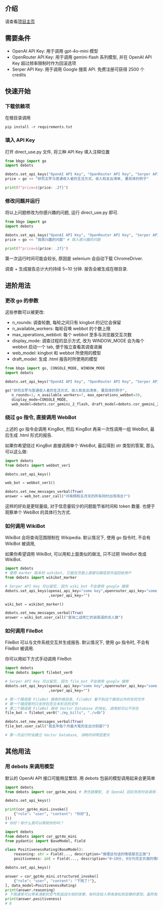 ## 介绍
请查看[项目主页](https://monlumen.github.io/BotBotGoDisplay)
## 需要条件
- OpenAI API Key: 用于调用 gpt-4o-mini 模型
- OpenRouter API Key: 用于调用 gemini-flash 系列模型, 并在 OpenAI API Key 超过频率限制时作为回滚选项
- Serper API Key: 用于调用 Google 搜索 API. 免费注册可获得 2500 个 credits

## 快速开始
### 下载依赖项
在根目录调用
```
pip install -r requirements.txt
```
### 填入 API Key
打开 direct_use.py 文件, 将三种 API Key 填入注释位置
```python
from bbgo import go
import debots

debots.set_api_keys("OpenAI API Key", "OpenRouter API Key", "Serper API Key") # 填入 API Key
price = go << "研究古罗马普通收入者的生活方式、收入和支出清单, 要具体的例子"

print(f"price=${price: .2f}")
```
### 修改问题并运行
将以上问题修改为你感兴趣的问题, 运行 direct_use.py 即可.
```python
from bbgo import go
import debots

debots.set_api_keys("OpenAI API Key", "OpenRouter API Key", "Serper API Key") # 填入 API Key
price = go << "我感兴趣的问题" # 填入感兴趣的问题

print(f"price=${price: .2f}")
```
第一次运行时间可能会较长, 原因是 selenium 会自动下载 ChromeDriver.

调查 + 生成报告总计大约持续 5~10 分钟. 报告会被生成在根目录.


## 进阶用法
### 更改 go 的参数
这些参数可以被更改:
- n_rounds: 调查轮数, 每轮之间只有 kingbot 的记忆会保留
- n_available_workers: 每轮召唤 webbot 的个数上限
- max_operations_webbot: 每个 webbot 至多与浏览器交互次数
- display_mode: 调查过程的显示方式, 改为 WINDOW_MODE 会为每个 webbot 启动一个 tab, 便于独立查看其调查进展
- web_model: kingbot 和 webbot 所使用的模型
- draft_model: 生成 .html 报告时所使用的模型

```python
from bbgo import go, CONSOLE_MODE, WINDOW_MODE
import debots

debots.set_api_keys("OpenAI API Key", "OpenRouter API Key", "Serper API Key") # 填入 API Key

go("研究古罗马普通收入者的生活方式、收入和支出清单, 要具体的例子", 
   n_rounds=1, n_available_workers=7, max_operations_webbot=30, 
   display_mode=CONSOLE_MODE, 
   web_model=debots.cor_gemini_2_flash, draft_model=debots.cor_gemini_2_flash)
```
### 绕过 go 指令, 直接调用 WebBot
上述的 go 指令会调用 KingBot, 然后 KingBot 再来一次性调用一组 WebBot, 最后生成 .html 形式的报告.

如果你希望绕过 KingBot 直接调用单个 WebBot, 最后得到 str 类型的答案, 那么可以这么做:
```python
import debots
from debots import webbot_ver1

debots.set_api_keys()

web_bot = webbot_ver1()

debots.set_new_messages_verbal(True)
answer = web_bot.user_call("邓紫棋和五月天的所有同时出场场合?")
```
这样的好处是更轻量级, 对于信息量较少的问题能节省时间和 token 数量. 也便于观察单个 WebBot 的具体行为方式.
### 如何调用 WikiBot
WikiBot 会将查询范围限制在 Wikipedia. 
默认情况下, 使用 go 指令时, 不会有 WikiBot 被调用,

如果你希望调用 WikiBot, 可以用和上面类似的做法, 只不过把 WebBot 改成 WikiBot.
```python
import debots
# 使用 marker 版本的 wikibot, 它能在页面上直接勾画信息并返回给用户
from debots import wikibot_marker

# Serper API Key 可以留空, 因为 wiki_bot 不会使用 google 搜索
debots.set_api_keys(openai_api_key="some key",openrouter_api_key="some key"
                    ,serper_api_key="")

wiki_bot = wikibot_marker()  

debots.set_new_messages_verbal(True)
answer = wiki_bot.user_call("查询二战死亡的说英语的总人数")
```

### 如何调用 FileBot
FileBot 可以与文件系统交互并生成报告. 默认情况下, 使用 go 指令时, 不会有 FileBot 被调用.

你可以用如下方式手动调用 FileBot:
```python
import debots
from debots import filebot_ver0

# Serper API Key 可以留空, 因为 file_bot 不会使用 google 搜索
debots.set_api_keys(openai_api_key="some key",openrouter_api_key="some key"
                    ,serper_api_key="")

# 第一个路径是 FileBot 搜索的根目录, FileBot 看不到这个路径以外的任何文件
# 第一个路径暂时只支持包含文本形式的文件
# 第二个路径是 FileBot 保存 Vector Database 的地址, 调用前可以不存在
file_bot = filebot_ver0("./my_bills", "./vdb")

debots.set_new_messages_verbal(True)
file_bot.user_call("我去年每个月最大笔的支出分别是?")

# 第一次运行时会建立 Vector Database, 消耗时间明显更长
```

## 其他用法
### 用 debots 来调用模型
默认的 OpenAI API 接口可能稍显繁琐. 用 debots 包装的模型调用起来会更简单
```python
import debots
from debots import cor_gpt4o_mini # 责任链模型, 在 OpenAI 回应失败时会调用 OpenRouter 

debots.set_api_keys()

print(cor_gpt4o_mini.invoke([
    {"role": "user", "content": "你好"},
]))
# 你好！有什么我可以帮助你的吗？
```
```python
import debots
from debots import cor_gpt4o_mini
from pydantic import BaseModel, Field

class PositivenessRating(BaseModel):
    reasoning: str = Field(..., description="推理这句话的情感是否正面")
    positiveness: int = Field(..., description="0~10分, 0分为完全负面的情感, 10分为完全正面的情感, 5分为中立的情感")

debots.set_api_keys()

answer = cor_gpt4o_mini.structured_invoke([
    {"role": "user", "content": "下雨了!"},
], data_model=PositivenessRating)
print(answer.reasoning)
# 下雨通常可以带来清新的空气和滋润大地的效果，有时还给人带来放松和安静的感觉。虽然有些人可能会觉得下雨带来不便，但总体上可以认为雨水是自然循环的重要一环，利于生态和植物的生长。因此，我给这句描述的积极性评分为8分。
print(answer.positiveness)
# 8
```

